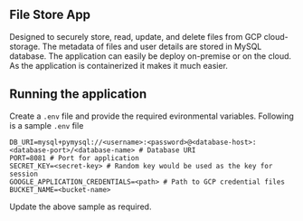 File Store App
---
Designed to securely store, read, update, and delete files from GCP cloud-storage. The metadata of files and user details are stored in MySQL database. The application can easily be deploy on-premise or on the cloud. As the application is containerized it makes it much easier.

Running the application
---
Create a `.env` file and provide the required evironmental variables.
Following is a sample `.env` file
```
DB_URI=mysql+pymysql://<username>:<password>@<database-host>:<database-port>/<database-name> # Database URI
PORT=8081 # Port for application
SECRET_KEY=<secret-key> # Random key would be used as the key for session
GOOGLE_APPLICATION_CREDENTIALS=<path> # Path to GCP credential files
BUCKET_NAME=<bucket-name>
```
Update the above sample as required.
